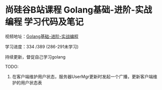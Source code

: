 # 尚硅谷B站课程 Golang基础-进阶-实战编程 学习代码及笔记

视频地址：[Golang基础-进阶-实战编程](https://www.bilibili.com/video/BV1kt411C7fK)

学习进度：334 /389 (286-291未学习)

持续更新，督促自己学习golang

TODO: 
1. 在客户端维护用户状态，服务器UserMgr更新时发起一个广播，更新客户端维护的用户状态表